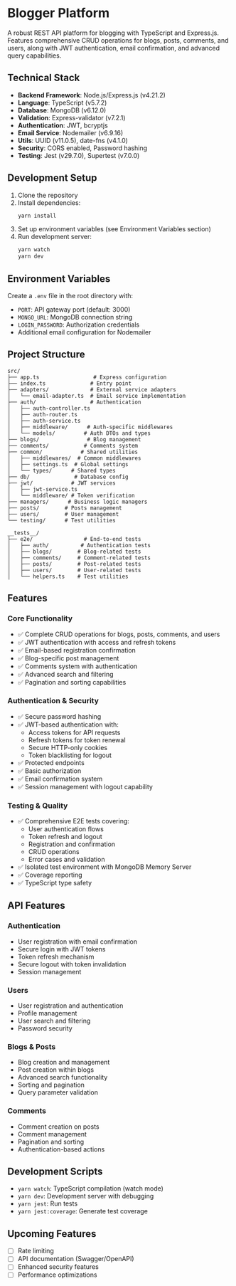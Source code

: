 # Blogger Platform

A robust REST API platform for blogging with TypeScript and Express.js. Features comprehensive CRUD operations for blogs, posts, comments, and users, along with JWT authentication, email confirmation, and advanced query capabilities.

## Technical Stack

- **Backend Framework**: Node.js/Express.js (v4.21.2)
- **Language**: TypeScript (v5.7.2)
- **Database**: MongoDB (v6.12.0)
- **Validation**: Express-validator (v7.2.1)
- **Authentication**: JWT, bcryptjs
- **Email Service**: Nodemailer (v6.9.16)
- **Utils**: UUID (v11.0.5), date-fns (v4.1.0)
- **Security**: CORS enabled, Password hashing
- **Testing**: Jest (v29.7.0), Supertest (v7.0.0)

## Development Setup

1. Clone the repository
2. Install dependencies:
   ```bash
   yarn install
   ```
3. Set up environment variables (see Environment Variables section)
4. Run development server:
   ```bash
   yarn watch
   yarn dev
   ```

## Environment Variables

Create a `.env` file in the root directory with:

- `PORT`: API gateway port (default: 3000)
- `MONGO_URL`: MongoDB connection string
- `LOGIN_PASSWORD`: Authorization credentials
- Additional email configuration for Nodemailer

## Project Structure

```
src/
├── app.ts                 # Express configuration
├── index.ts              # Entry point
├── adapters/             # External service adapters
│   └── email-adapter.ts  # Email service implementation
├── auth/                 # Authentication
│   ├── auth-controller.ts
│   ├── auth-router.ts
│   ├── auth-service.ts
│   ├── middleware/      # Auth-specific middlewares
│   └── models/         # Auth DTOs and types
├── blogs/               # Blog management
├── comments/           # Comments system
├── common/            # Shared utilities
│   ├── middlewares/  # Common middlewares
│   ├── settings.ts  # Global settings
│   └── types/      # Shared types
├── db/              # Database config
├── jwt/            # JWT services
│   ├── jwt-service.ts
│   └── middleware/ # Token verification
├── managers/      # Business logic managers
├── posts/        # Posts management
├── users/        # User management
└── testing/      # Test utilities

__tests__/
├── e2e/                # End-to-end tests
│   ├── auth/          # Authentication tests
│   ├── blogs/        # Blog-related tests
│   ├── comments/     # Comment-related tests
│   ├── posts/        # Post-related tests
│   ├── users/        # User-related tests
│   └── helpers.ts    # Test utilities
```

## Features

### Core Functionality

- ✅ Complete CRUD operations for blogs, posts, comments, and users
- ✅ JWT authentication with access and refresh tokens
- ✅ Email-based registration confirmation
- ✅ Blog-specific post management
- ✅ Comments system with authentication
- ✅ Advanced search and filtering
- ✅ Pagination and sorting capabilities

### Authentication & Security

- ✅ Secure password hashing
- ✅ JWT-based authentication with:
  - Access tokens for API requests
  - Refresh tokens for token renewal
  - Secure HTTP-only cookies
  - Token blacklisting for logout
- ✅ Protected endpoints
- ✅ Basic authorization
- ✅ Email confirmation system
- ✅ Session management with logout capability

### Testing & Quality

- ✅ Comprehensive E2E tests covering:
  - User authentication flows
  - Token refresh and logout
  - Registration and confirmation
  - CRUD operations
  - Error cases and validation
- ✅ Isolated test environment with MongoDB Memory Server
- ✅ Coverage reporting
- ✅ TypeScript type safety

## API Features

### Authentication

- User registration with email confirmation
- Secure login with JWT tokens
- Token refresh mechanism
- Secure logout with token invalidation
- Session management

### Users

- User registration and authentication
- Profile management
- User search and filtering
- Password security

### Blogs & Posts

- Blog creation and management
- Post creation within blogs
- Advanced search functionality
- Sorting and pagination
- Query parameter validation

### Comments

- Comment creation on posts
- Comment management
- Pagination and sorting
- Authentication-based actions

## Development Scripts

- `yarn watch`: TypeScript compilation (watch mode)
- `yarn dev`: Development server with debugging
- `yarn jest`: Run tests
- `yarn jest:coverage`: Generate test coverage

## Upcoming Features

- [ ] Rate limiting
- [ ] API documentation (Swagger/OpenAPI)
- [ ] Enhanced security features
- [ ] Performance optimizations
